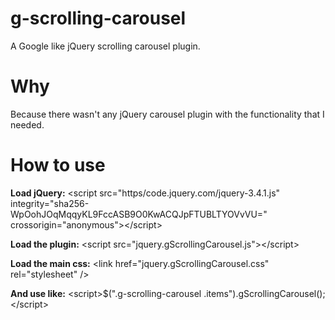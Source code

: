 # g-scrolling-carousel
A Google like jQuery scrolling carousel plugin.

# Why
Because there wasn't any jQuery carousel plugin with the functionality that I needed.

# How to use
<b>Load jQuery:</b> &#x3C;script src="https/code.jquery.com/jquery-3.4.1.js" integrity="sha256-WpOohJOqMqqyKL9FccASB9O0KwACQJpFTUBLTYOVvVU=" crossorigin="anonymous">&#x3C;/script> 

<b>Load the plugin:</b> &#x3C;script src="jquery.gScrollingCarousel.js">&#x3C;/script> 

<b>Load the main css:</b> &#x3C;link href="jquery.gScrollingCarousel.css" rel="stylesheet" />

<b>And use like:</b> &#x3C;script>$(".g-scrolling-carousel .items").gScrollingCarousel();&#x3C;/script> 

